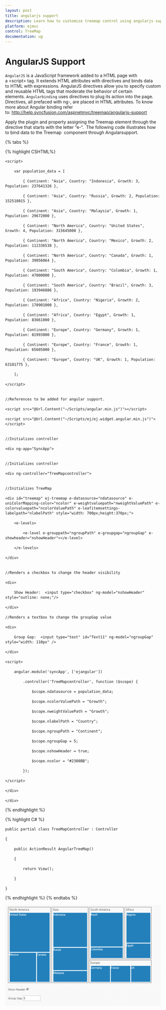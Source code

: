 ```yaml
---
layout: post
title: angularjs support
description: Learn how to customize treemap control using angularjs support
platform: ejmvc
control: TreeMap
documentation: ug
---
```


# AngularJS Support

`AngularJS` is a JavaScript framework added to a HTML page with a &lt;script&gt; tag. It extends HTML attributes with directives and binds data to HTML with expressions. AngularJS directives allow you to specify custom and reusable HTML tags that moderate the behavior of certain elements. `Angularbinding` uses directives to plug its action into the page. Directives, all prefaced with ng-, are placed in HTML attributes. To know more about Angular binding refer to: <http://help.syncfusion.com/aspnetmvc/treemap/angularjs-support>

Apply the plugin and property assigning the Treemap element through the directive that starts with the letter “e-“.  The following code illustrates how to bind data to the Treemap  component through Angularsupport.

{% tabs %}

{% highlight CSHTML%}

    <script>

        var population_data = [

            { Continent: "Asia", Country: "Indonesia", Growth: 3, Population: 237641326 },

            { Continent: "Asia", Country: "Russia", Growth: 2, Population: 152518015 },

            { Continent: "Asia", Country: "Malaysia", Growth: 1, Population: 29672000 },

            { Continent: "North America", Country: "United States", Growth: 4, Population: 315645000 },

            { Continent: "North America", Country: "Mexico", Growth: 2, Population: 112336538 },

            { Continent: "North America", Country: "Canada", Growth: 1, Population: 39056064 },

            { Continent: "South America", Country: "Colombia", Growth: 1, Population: 47000000 },

            { Continent: "South America", Country: "Brazil", Growth: 3, Population: 193946886 },

            { Continent: "Africa", Country: "Nigeria", Growth: 2, Population: 170901000 },

            { Continent: "Africa", Country: "Egypt", Growth: 1, Population: 83661000 },

            { Continent: "Europe", Country: "Germany", Growth: 1, Population: 81993000 },

            { Continent: "Europe", Country: "France", Growth: 1, Population: 65605000 },

            { Continent: "Europe", Country: "UK", Growth: 1, Population: 63181775 },

        ];

    </script>

    
    //References to be added for angular support.

    <script src="@Url.Content("~/Scripts/angular.min.js")"></script>

    <script src="@Url.Content("~/Scripts/ej/ej.widget.angular.min.js")"></script>

   
    //Initializes controller

    <div ng-app="SyncApp">
    

    //Initializes controller

    <div ng-controller="TreeMapcontroller">
    

    //Initializes TreeMap

    <div id="treemap" ej-treemap e-datasource="ndatasource" e-uniColorMapping-color="ncolor" e-weightvaluepath="nweightValuePath" e-colorvaluepath="ncolorValuePath" e-leafitemsettings-labelpath="nlabelPath" style="width: 700px;height:370px;">

        <e-levels>

            <e-level e-grouppath="ngroupPath" e-groupgap="ngroupGap" e-showheader="nshowHeader"></e-level>

        </e-levels>

    </div> 
    

    //Renders a checkbox to change the header visibility

    <div>

        Show Header:  <input type="checkbox" ng-model="nshowHeader" style="outline: none;"/>   

    </div> 

    //Renders a textbox to change the groupGap value

    <div>

        Group Gap:  <input type="text" id="Text11" ng-model="ngroupGap" style="width: 110px" />

    </div> 

    <script>

        angular.module('syncApp', ['ejangular'])

            .controller('TreeMapcontroller', function ($scope) {

                $scope.ndatasource = population_data;

                $scope.ncolorValuePath = "Growth";

                $scope.nweightValuePath = "Growth";

                $scope.nlabelPath = "Country";

                $scope.ngroupPath = "Continent";

                $scope.ngroupGap = 5;

                $scope.nshowHeader = true;

                $scope.ncolor = "#2380BB";

            });

    </script> 

    </div>

    </div>

{% endhighlight %}

{% highlight C# %}

    public partial class TreeMapController : Controller

    {

        public ActionResult AngularTreeMap()

        {

            return View();

        }

    }



{% endhighlight %}
{% endtabs %}  

![](AngularJS-Support_images/AngularJS-Support_img1.png)



